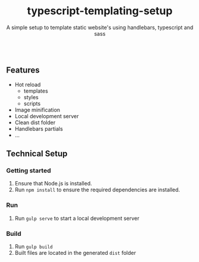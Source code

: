 <p align="center">
  <h1 align="center">typescript-templating-setup</h1>
  <p align="center">A simple setup to template static website's using handlebars, typescript and sass</p>
</p>
<br><br>

## Features
- Hot reload
  - templates
  - styles
  - scripts
- Image minification
- Local development server
- Clean dist folder
- Handlebars partials
- ...

## Technical Setup

### Getting started
1. Ensure that Node.js is installed.
2. Run `npm install` to ensure the required dependencies are installed.

### Run
1. Run `gulp serve` to start a local development server

### Build
1. Run `gulp build`
2. Built files are located in the generated `dist` folder
